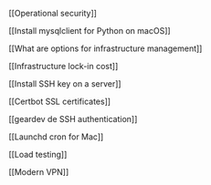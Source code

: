 [[Operational security]]

[[Install mysqlclient for Python on macOS]]

[[What are options for infrastructure management]]

[[Infrastructure lock-in cost]]

[[Install SSH key on a server]]

[[Certbot SSL certificates]]

[[geardev de SSH authentication]]

[[Launchd cron for Mac]]

[[Load testing]]

[[Modern VPN]]